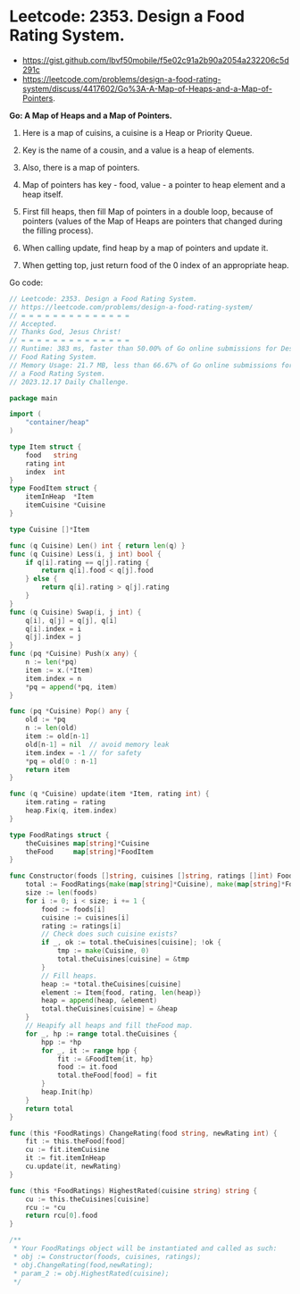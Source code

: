 # Leetcode: 2353. Design a Food Rating System.

- https://gist.github.com/lbvf50mobile/f5e02c91a2b90a2054a232206c5d291c
- https://leetcode.com/problems/design-a-food-rating-system/discuss/4417602/Go%3A-A-Map-of-Heaps-and-a-Map-of-Pointers.

**Go: A Map of Heaps and a Map of Pointers.**

1. Here is a map of cuisins, a cuisine is a Heap or Priority Queue.

2. Key is the name of a cousin, and a value is a heap of elements.

3. Also, there is a map of pointers.

4. Map of pointers has key - food, value - a pointer to heap element and a
   heap itself.

5. First fill heaps, then fill Map of pointers in a double loop, because of
   pointers (values of the Map of Heaps are pointers that changed during the
   filling process).

6. When calling update, find heap by a map of pointers and update it.

7. When getting top, just return food of the 0 index of an appropriate heap.

Go code:
```Go
// Leetcode: 2353. Design a Food Rating System.
// https://leetcode.com/problems/design-a-food-rating-system/
// = = = = = = = = = = = = = =
// Accepted.
// Thanks God, Jesus Christ!
// = = = = = = = = = = = = = =
// Runtime: 383 ms, faster than 50.00% of Go online submissions for Design a
// Food Rating System.
// Memory Usage: 21.7 MB, less than 66.67% of Go online submissions for Design
// a Food Rating System.
// 2023.12.17 Daily Challenge.

package main

import (
	"container/heap"
)

type Item struct {
	food   string
	rating int
	index  int
}
type FoodItem struct {
	itemInHeap  *Item
	itemCuisine *Cuisine
}

type Cuisine []*Item

func (q Cuisine) Len() int { return len(q) }
func (q Cuisine) Less(i, j int) bool {
	if q[i].rating == q[j].rating {
		return q[i].food < q[j].food
	} else {
		return q[i].rating > q[j].rating
	}
}
func (q Cuisine) Swap(i, j int) {
	q[i], q[j] = q[j], q[i]
	q[i].index = i
	q[j].index = j
}
func (pq *Cuisine) Push(x any) {
	n := len(*pq)
	item := x.(*Item)
	item.index = n
	*pq = append(*pq, item)
}

func (pq *Cuisine) Pop() any {
	old := *pq
	n := len(old)
	item := old[n-1]
	old[n-1] = nil  // avoid memory leak
	item.index = -1 // for safety
	*pq = old[0 : n-1]
	return item
}

func (q *Cuisine) update(item *Item, rating int) {
	item.rating = rating
	heap.Fix(q, item.index)
}

type FoodRatings struct {
	theCuisines map[string]*Cuisine
	theFood     map[string]*FoodItem
}

func Constructor(foods []string, cuisines []string, ratings []int) FoodRatings {
	total := FoodRatings{make(map[string]*Cuisine), make(map[string]*FoodItem)}
	size := len(foods)
	for i := 0; i < size; i += 1 {
		food := foods[i]
		cuisine := cuisines[i]
		rating := ratings[i]
		// Check does such cuisine exists?
		if _, ok := total.theCuisines[cuisine]; !ok {
			tmp := make(Cuisine, 0)
			total.theCuisines[cuisine] = &tmp
		}
		// Fill heaps.
		heap := *total.theCuisines[cuisine]
		element := Item{food, rating, len(heap)}
		heap = append(heap, &element)
		total.theCuisines[cuisine] = &heap
	}
	// Heapify all heaps and fill theFood map.
	for _, hp := range total.theCuisines {
		hpp := *hp
		for _, it := range hpp {
			fit := &FoodItem{it, hp}
			food := it.food
			total.theFood[food] = fit
		}
		heap.Init(hp)
	}
	return total
}

func (this *FoodRatings) ChangeRating(food string, newRating int) {
	fit := this.theFood[food]
	cu := fit.itemCuisine
	it := fit.itemInHeap
	cu.update(it, newRating)
}

func (this *FoodRatings) HighestRated(cuisine string) string {
	cu := this.theCuisines[cuisine]
	rcu := *cu
	return rcu[0].food
}

/**
 * Your FoodRatings object will be instantiated and called as such:
 * obj := Constructor(foods, cuisines, ratings);
 * obj.ChangeRating(food,newRating);
 * param_2 := obj.HighestRated(cuisine);
 */
```

